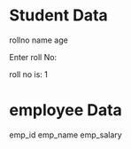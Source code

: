 # Student Data
rollno
name
age

Enter roll No: 


roll no is: 1


# employee Data

emp_id
emp_name
emp_salary


